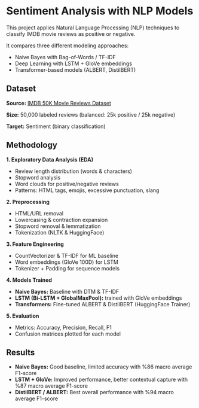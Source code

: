 # Sentiment Analysis with NLP Models

This project applies Natural Language Processing (NLP) techniques to classify IMDB movie reviews as positive or negative.

It compares three different modeling approaches:

* Naive Bayes with Bag-of-Words / TF-IDF
* Deep Learning with LSTM + GloVe embeddings
* Transformer-based models (ALBERT, DistilBERT)

## **Dataset**

**Source:** [IMDB 50K Movie Reviews Dataset](https://www.kaggle.com/datasets/ifteshanajnin/carinsuranceclaimprediction-classification/data?select=test.csv) <br />

**Size:** 50,000 labeled reviews (balanced: 25k positive / 25k negative) <br />

**Target:** Sentiment (binary classification)

## **Methodology**

**1. Exploratory Data Analysis (EDA)**

* Review length distribution (words & characters)
* Stopword analysis
* Word clouds for positive/negative reviews
* Patterns: HTML tags, emojis, excessive punctuation, slang

**2. Preprocessing**

* HTML/URL removal
* Lowercasing & contraction expansion
* Stopword removal & lemmatization
* Tokenization (NLTK & HuggingFace)

**3. Feature Engineering**

* CountVectorizer & TF-IDF for ML baseline
* Word embeddings (GloVe 100D) for LSTM
* Tokenizer + Padding for sequence models

**4. Models Trained**

* **Naive Bayes:** Baseline with DTM & TF-IDF
* **LSTM (Bi-LSTM + GlobalMaxPool):** trained with GloVe embeddings
* **Transformers:** Fine-tuned ALBERT & DistilBERT (HuggingFace Trainer)

**5. Evaluation**

* Metrics: Accuracy, Precision, Recall, F1
* Confusion matrices plotted for each model

## **Results**

* **Naive Bayes:** Good baseline, limited accuracy with %86 macro average F1-score
* **LSTM + GloVe:** Improved performance, better contextual capture with %87 macro average F1-score
* **DistilBERT / ALBERT:** Best overall performance with %94 macro average F1-score

